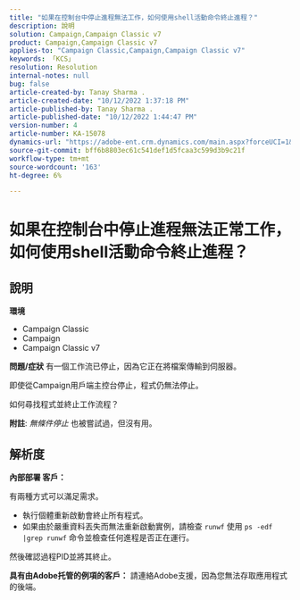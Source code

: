 ```yaml
---
title: "如果在控制台中停止進程無法工作，如何使用shell活動命令終止進程？"
description: 說明
solution: Campaign,Campaign Classic v7
product: Campaign,Campaign Classic v7
applies-to: "Campaign Classic,Campaign,Campaign Classic v7"
keywords: 「KCS」
resolution: Resolution
internal-notes: null
bug: false
article-created-by: Tanay Sharma .
article-created-date: "10/12/2022 1:37:18 PM"
article-published-by: Tanay Sharma .
article-published-date: "10/12/2022 1:44:47 PM"
version-number: 4
article-number: KA-15078
dynamics-url: "https://adobe-ent.crm.dynamics.com/main.aspx?forceUCI=1&pagetype=entityrecord&etn=knowledgearticle&id=873dc8f7-324a-ed11-bba2-0022480868ff"
source-git-commit: bff6b8803ec61c541def1d5fcaa3c599d3b9c21f
workflow-type: tm+mt
source-wordcount: '163'
ht-degree: 6%

---
```


# 如果在控制台中停止進程無法正常工作，如何使用shell活動命令終止進程？

## 說明

<b>環境</b>
- Campaign Classic
- Campaign
- Campaign Classic v7



<b>問題/症狀</b>
有一個工作流已停止，因為它正在將檔案傳輸到伺服器。

即使從Campaign用戶端主控台停止，程式仍無法停止。

如何尋找程式並終止工作流程？

<b>附註</b>: *無條件停止* 也被嘗試過，但沒有用。


## 解析度


<b>內部部署</b><b> 客戶：</b>

有兩種方式可以滿足需求。

- 執行個體重新啟動會終止所有程式。
- 如果由於嚴重資料丟失而無法重新啟動實例，請檢查 `runwf` 使用 `ps -edf |grep runwf` 命令並檢查任何進程是否正在運行。


然後確認過程PID並將其終止。

<b>具有由Adobe托管的例項的客戶：</b> 請連絡Adobe支援，因為您無法存取應用程式的後端。
